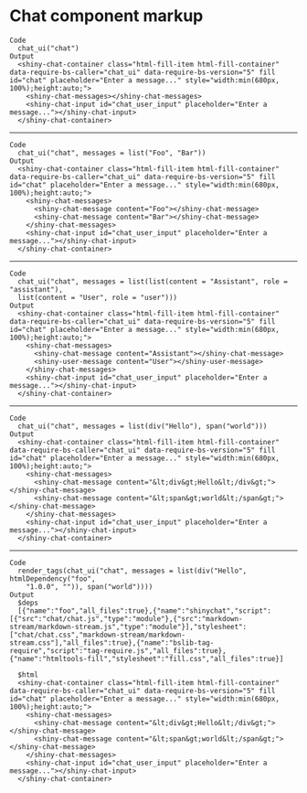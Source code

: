 # Chat component markup

    Code
      chat_ui("chat")
    Output
      <shiny-chat-container class="html-fill-item html-fill-container" data-require-bs-caller="chat_ui" data-require-bs-version="5" fill id="chat" placeholder="Enter a message..." style="width:min(680px, 100%);height:auto;">
        <shiny-chat-messages></shiny-chat-messages>
        <shiny-chat-input id="chat_user_input" placeholder="Enter a message..."></shiny-chat-input>
      </shiny-chat-container>

---

    Code
      chat_ui("chat", messages = list("Foo", "Bar"))
    Output
      <shiny-chat-container class="html-fill-item html-fill-container" data-require-bs-caller="chat_ui" data-require-bs-version="5" fill id="chat" placeholder="Enter a message..." style="width:min(680px, 100%);height:auto;">
        <shiny-chat-messages>
          <shiny-chat-message content="Foo"></shiny-chat-message>
          <shiny-chat-message content="Bar"></shiny-chat-message>
        </shiny-chat-messages>
        <shiny-chat-input id="chat_user_input" placeholder="Enter a message..."></shiny-chat-input>
      </shiny-chat-container>

---

    Code
      chat_ui("chat", messages = list(list(content = "Assistant", role = "assistant"),
      list(content = "User", role = "user")))
    Output
      <shiny-chat-container class="html-fill-item html-fill-container" data-require-bs-caller="chat_ui" data-require-bs-version="5" fill id="chat" placeholder="Enter a message..." style="width:min(680px, 100%);height:auto;">
        <shiny-chat-messages>
          <shiny-chat-message content="Assistant"></shiny-chat-message>
          <shiny-user-message content="User"></shiny-user-message>
        </shiny-chat-messages>
        <shiny-chat-input id="chat_user_input" placeholder="Enter a message..."></shiny-chat-input>
      </shiny-chat-container>

---

    Code
      chat_ui("chat", messages = list(div("Hello"), span("world")))
    Output
      <shiny-chat-container class="html-fill-item html-fill-container" data-require-bs-caller="chat_ui" data-require-bs-version="5" fill id="chat" placeholder="Enter a message..." style="width:min(680px, 100%);height:auto;">
        <shiny-chat-messages>
          <shiny-chat-message content="&lt;div&gt;Hello&lt;/div&gt;"></shiny-chat-message>
          <shiny-chat-message content="&lt;span&gt;world&lt;/span&gt;"></shiny-chat-message>
        </shiny-chat-messages>
        <shiny-chat-input id="chat_user_input" placeholder="Enter a message..."></shiny-chat-input>
      </shiny-chat-container>

---

    Code
      render_tags(chat_ui("chat", messages = list(div("Hello", htmlDependency("foo",
        "1.0.0", "")), span("world"))))
    Output
      $deps
      [{"name":"foo","all_files":true},{"name":"shinychat","script":[{"src":"chat/chat.js","type":"module"},{"src":"markdown-stream/markdown-stream.js","type":"module"}],"stylesheet":["chat/chat.css","markdown-stream/markdown-stream.css"],"all_files":true},{"name":"bslib-tag-require","script":"tag-require.js","all_files":true},{"name":"htmltools-fill","stylesheet":"fill.css","all_files":true}] 
      
      $html
      <shiny-chat-container class="html-fill-item html-fill-container" data-require-bs-caller="chat_ui" data-require-bs-version="5" fill id="chat" placeholder="Enter a message..." style="width:min(680px, 100%);height:auto;">
        <shiny-chat-messages>
          <shiny-chat-message content="&lt;div&gt;Hello&lt;/div&gt;"></shiny-chat-message>
          <shiny-chat-message content="&lt;span&gt;world&lt;/span&gt;"></shiny-chat-message>
        </shiny-chat-messages>
        <shiny-chat-input id="chat_user_input" placeholder="Enter a message..."></shiny-chat-input>
      </shiny-chat-container>
      

